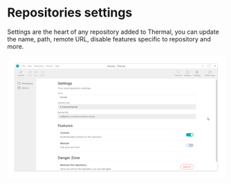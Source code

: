 # Repositories settings

Settings are the heart of any repository added to Thermal, you can update the name, path, remote URL, disable features specific to repository and more.

![Repository settings page](./images/repository-settings.png)
